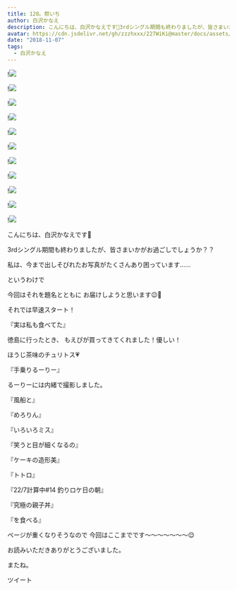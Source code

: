 ```yaml
---
title: 128。祭いち
author: 白沢かなえ
description: こんにちは、白沢かなえです🌷3rdシングル期間も終わりましたが、皆さまいかがお過ごしでしょうか？？私は、今まで出しそびれたお写真がたくさんあり困っています……...
avatar: https://cdn.jsdelivr.net/gh/zzzhxxx/227WiKi@master/docs/assets/photo/avatar/kanae.jpg
date: "2018-11-07"
tags:
  - 白沢かなえ
---
```


!![](https://cdn.jsdelivr.net/gh/zzzhxxx/227WiKi-image@master/blog-image/kanae-2018-11-07_1.jpg)

!![](https://cdn.jsdelivr.net/gh/zzzhxxx/227WiKi-image@master/blog-image/kanae-2018-11-07_2.jpg)

!![](https://cdn.jsdelivr.net/gh/zzzhxxx/227WiKi-image@master/blog-image/kanae-2018-11-07_3.jpg)

!![](https://cdn.jsdelivr.net/gh/zzzhxxx/227WiKi-image@master/blog-image/kanae-2018-11-07_4.jpg)

!![](https://cdn.jsdelivr.net/gh/zzzhxxx/227WiKi-image@master/blog-image/kanae-2018-11-07_5.jpg)

!![](https://cdn.jsdelivr.net/gh/zzzhxxx/227WiKi-image@master/blog-image/kanae-2018-11-07_6.jpg)

!![](https://cdn.jsdelivr.net/gh/zzzhxxx/227WiKi-image@master/blog-image/kanae-2018-11-07_7.jpg)

!![](https://cdn.jsdelivr.net/gh/zzzhxxx/227WiKi-image@master/blog-image/kanae-2018-11-07_8.jpg)

!![](https://cdn.jsdelivr.net/gh/zzzhxxx/227WiKi-image@master/blog-image/kanae-2018-11-07_9.jpg)

!![](https://cdn.jsdelivr.net/gh/zzzhxxx/227WiKi-image@master/blog-image/kanae-2018-11-07_10.jpg)

!![](https://cdn.jsdelivr.net/gh/zzzhxxx/227WiKi-image@master/blog-image/kanae-2018-11-07_11.jpg)






こんにちは、白沢かなえです🌷



3rdシングル期間も終わりましたが、皆さまいかがお過ごしでしょうか？？







私は、今まで出しそびれたお写真がたくさんあり困っています……





というわけで


今回はそれを題名とともに
お届けしようと思います😉🌸






それでは早速スタート！















『実は私も食べてた』








徳島に行ったとき、
もえぴが買ってきてくれました！優しい！

ほうじ茶味のチュリトス💗













『手乗りるーりー』







るーりーには内緒で撮影しました。













『風船と』
















『めろりん』














『いろいろミス』















『笑うと目が細くなるの』












『ケーキの造形美』

















『トトロ』












『22/7計算中#14 釣りロケ日の朝』










『究極の親子丼』











『を食べる』















ページが重くなりそうなので
今回はここまでです〜〜〜〜〜〜〜😌










お読みいただきありがとうございました。


またね。


ツイート



